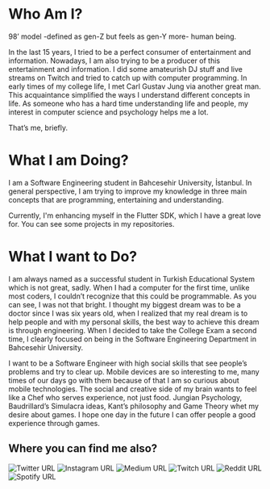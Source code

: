 # Who Am I?

98’ model -defined as gen-Z but feels as gen-Y more- human being. 

In the last 15 years, I tried to be a perfect consumer of entertainment and information. Nowadays, I am also trying to be a producer of this entertainment and information. I did some amateurish DJ stuff and live streams on Twitch and tried to catch up with computer programming. In early times of my college life, I met Carl Gustav Jung via another great man. This acquaintance simplified the ways I understand different concepts in life. As someone who has a hard time understanding life and people, my interest in computer science and psychology helps me a lot. 

That’s me, briefly.

# What I am Doing?

I am a Software Engineering student in Bahcesehir University, İstanbul. In general perspective, I am trying to improve my knowledge in three main concepts that are programming, entertaining and understanding. 

Currently, I'm enhancing myself in the Flutter SDK, which I have a great love for. You can see some projects in my repositories.

# What I want to Do?

I am always named as a successful student in Turkish Educational System which is not great, sadly. When I had a computer for the first time, unlike most coders, I couldn’t recognize that this could be programmable. As you can see, I was not that bright. I thought my biggest dream was to be a doctor since I was six years old, when I realized that my real dream is to help people and with my personal skills, the best way to achieve this dream is through engineering. When I decided to take the College Exam a second time, I clearly focused on being in the Software Engineering Department in Bahcesehir University.

I want to be a Software Engineer with high social skills that see people’s problems and try to clear up. Mobile devices are so interesting to me, many times of our days go with them because of that I am so curious about mobile technologies. The social and creative side of my brain wants to feel like a Chef who serves experience, not just food. Jungian Psychology, Baudrillard’s Simulacra ideas, Kant’s philosophy and Game Theory whet my desire about games. I hope one day in the future I can offer people a good experience through games.

## Where you can find me also?

![Twitter URL](https://img.shields.io/twitter/url?label=follow%20%40emirkelesdocs&logo=Twitter&style=social&url=https%3A%2F%2Ftwitter.com%2Femirkelesdocs) 
![Instagram URL](https://img.shields.io/twitter/url?label=follow%20%40emirkeles.png&logo=Instagram&style=social&url=https%3A%2F%2Fwww.instagram.com%2Femirkeles.png%2F)
![Medium URL](https://img.shields.io/twitter/url?label=Follow%20%40bemirkeles&logo=Medium&style=social&url=https%3A%2F%2Fbemirkeles.medium.com%2F)
![Twitch URL](https://img.shields.io/twitter/url?label=Follow%20%40kutalan&logo=Twitch&style=social&url=https%3A%2F%2Fwww.twitch.tv%2Fkutalan)
![Reddit URL](https://img.shields.io/twitter/url?label=Follow%20%40kutalan&logo=Reddit&style=social&url=https%3A%2F%2Fwww.reddit.com%2Fuser%2Fkutalan)
![Spotify URL](https://img.shields.io/twitter/url?label=Follow%20the%20playlists&logo=Spotify&style=social&url=https%3A%2F%2Fopen.spotify.com%2Fuser%2F21onsxqmjfevmoiamacovcl7q%3Fsi%3D9520dccd8aa84ebd)

<!--
**burhanemirkeles/burhanemirkeles** is a ✨ _special_ ✨ repository because its `README.md` (this file) appears on your GitHub profile.

Here are some ideas to get you started:

- 🔭 I’m currently working on ...
- 🌱 I’m currently learning ...
- 👯 I’m looking to collaborate on ...
- 🤔 I’m looking for help with ...
- 💬 Ask me about ...
- 📫 How to reach me: ...
- 😄 Pronouns: ...
- ⚡ Fun fact: ...
-->
